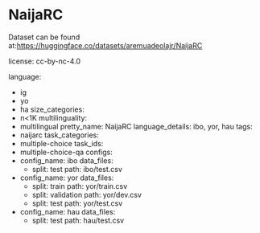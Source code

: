 # NaijaRC
Dataset can be found at:https://huggingface.co/datasets/aremuadeolajr/NaijaRC
  
license: cc-by-nc-4.0


language:
  - ig
  - yo
  - ha
size_categories:
  - n<1K
multilinguality:
  - multilingual
pretty_name: NaijaRC
language_details: ibo, yor, hau
tags:
  - naijarc
task_categories:
  - multiple-choice
task_ids:
  - multiple-choice-qa
configs:
  - config_name: ibo
    data_files:
      - split: test
        path: ibo/test.csv
  - config_name: yor
    data_files:
      - split: train
        path: yor/train.csv
      - split: validation
        path: yor/dev.csv
      - split: test
        path: yor/test.csv
  - config_name: hau
    data_files:
      - split: test
        path: hau/test.csv
